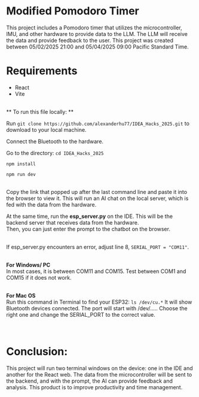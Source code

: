 # Modified Pomodoro Timer

This project includes a Pomodoro timer that utilizes the microcontroller, IMU, and other hardware to provide data to the LLM. 
The LLM will receive the data and provide feedback to the user. This project was created between 05/02/2025 21:00 and 05/04/2025 09:00 Pacific Standard Time. 

# Requirements 
- React
- Vite <br> <br> 

** To run this file locally: **

Run `git clone https://github.com/alexanderhu77/IDEA_Hacks_2025.git` to download to your local machine. 

Connect the Bluetooth to the hardware. 

Go to the directory: `cd IDEA_Hacks_2025` 

`npm install` 

`npm run dev` <br><br> 

Copy the link that popped up after the last command line and paste it into the browser to view it. 
This will run an AI chat on the local server, which is fed with the data from the hardware. 

At the same time, run the **esp_server.py** on the IDE. This will be the backend server that receives data from the hardware.  
Then, you can just enter the prompt to the chatbot on the browser. <br><br> 


If esp_server.py encounters an error, adjust line 8, `SERIAL_PORT = "COM11"`. <br><br> 

**For Windows/ PC** <br> 
In most cases, it is between COM11 and COM15. Test between COM1 and COM15 if it does not work. <br><br> 


**For Mac OS** <br> 
Run this command in Terminal to find your ESP32:
`ls /dev/cu.*`
It will show Bluetooth devices connected.
The port will start with /dev/.....
Choose the right one and change the SERIAL_PORT to the correct value. 
<br><br><br> 

# Conclusion:
This project will run two terminal windows on the device: one in the IDE and another for the React web. 
The data from the microcontroller will be sent to the backend, and with the prompt, the AI can provide feedback and analysis. This product is to improve productivity and time management. 

